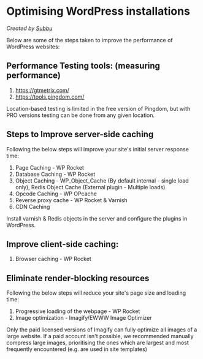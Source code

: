 # Optimising WordPress installations

_Created by [Subbu](https://github.com/gsubbu)_

Below are some of the steps taken to improve the performance of WordPress websites:

## Performance Testing tools: (measuring performance)

1. https://gtmetrix.com/
2. https://tools.pingdom.com/

Location-based testing is limited in the free version of Pingdom, but with PRO versions testing can be done from any given location.

## Steps to Improve server-side caching

Following the below steps will improve your site's initial server response time:

1. Page Caching - WP Rocket
2. Database Caching - WP Rocket
3. Object Caching - WP_Object_Cache (By default internal - single load only), Redis Object Cache (External plugin - Multiple loads)
4. Opcode Caching - WP OPcache
5. Reverse proxy cache - WP Rocket & Varnish
6. CDN Caching

Install varnish & Redis objects in the server and configure the plugins in WordPress.

## Improve client-side caching:

1. Browser caching - WP Rocket

## Eliminate render-blocking resources

Following the below steps will reduce your site's page size and loading time:

1. Progressive loading of the webpage - WP Rocket
2. Image optimization - Imagify/EWWW Image Optimizer

Only the paid licensed versions of Imagify can fully optimize all images of a large website. If a paid account isn't possible, we recommended manually compress large images, prioritising the ones which are largest and most frequently encountered (e.g. are used in site templates)
